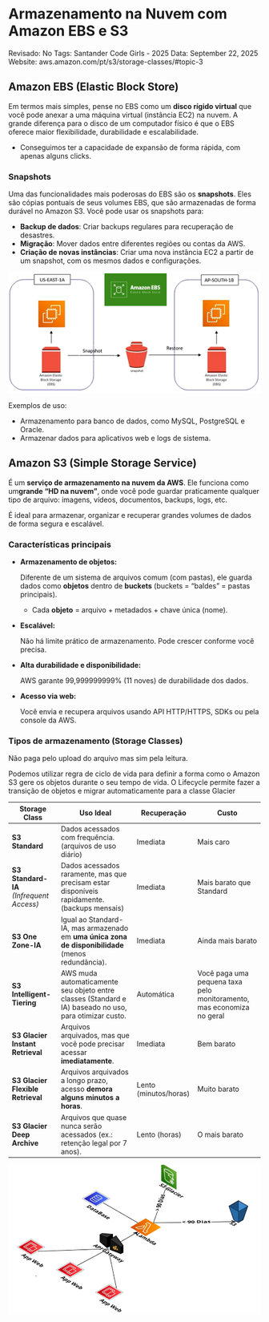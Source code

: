# Armazenamento na Nuvem com Amazon EBS e S3

Revisado: No
Tags: Santander Code Girls - 2025
Data: September 22, 2025
Website: aws.amazon.com/pt/s3/storage-classes/#topic-3

## Amazon EBS (Elastic Block Store)

Em termos mais simples, pense no EBS como um **disco rígido virtual** que você pode anexar a uma máquina virtual (instância EC2) na nuvem. A grande diferença para o disco de um computador físico é que o EBS oferece maior flexibilidade, durabilidade e escalabilidade.

- Conseguimos ter a capacidade de expansão de forma rápida, com apenas alguns clicks.

### Snapshots

Uma das funcionalidades mais poderosas do EBS são os **snapshots**. Eles são cópias pontuais de seus volumes EBS, que são armazenadas de forma durável no Amazon S3. Você pode usar os snapshots para:

- **Backup de dados**: Criar backups regulares para recuperação de desastres.
- **Migração**: Mover dados entre diferentes regiões ou contas da AWS.
- **Criação de novas instâncias**: Criar uma nova instância EC2 a partir de um snapshot, com os mesmos dados e configurações.

![image.png](image.png)

Exemplos de uso:

- Armazenamento para banco de dados, como MySQL, PostgreSQL e Oracle.
- Armazenar dados para aplicativos web e logs de sistema.

## Amazon S3 (Simple Storage Service)

É um **serviço de armazenamento na nuvem da AWS**. Ele funciona como um**grande “HD na nuvem”**, onde você pode guardar praticamente qualquer tipo de arquivo: imagens, vídeos, documentos, backups, logs, etc.

É ideal para armazenar, organizar e recuperar grandes volumes de dados de forma segura e escalável.

### Características principais

- **Armazenamento de objetos:**
    
    Diferente de um sistema de arquivos comum (com pastas), ele guarda dados como **objetos** dentro de **buckets** (buckets = “baldes” = pastas principais).
    
    - Cada **objeto** = arquivo + metadados + chave única (nome).
- **Escalável:**
    
    Não há limite prático de armazenamento. Pode crescer conforme você precisa.
    
- **Alta durabilidade e disponibilidade:**
    
    AWS garante 99,999999999% (11 noves) de durabilidade dos dados.
    
- **Acesso via web:**
    
    Você envia e recupera arquivos usando API HTTP/HTTPS, SDKs ou pela console da AWS.
    

### Tipos de armazenamento (Storage Classes)

Não paga pelo upload do arquivo mas sim pela leitura.

Podemos utilizar regra de ciclo de vida para definir a forma como o Amazon S3 gere os objetos durante o seu tempo de vida. O Lifecycle permite fazer a transição de objetos e migrar automaticamente para a classe Glacier

| Storage Class | Uso Ideal | Recuperação | Custo |
| --- | --- | --- | --- |
| **S3 Standard** | Dados acessados com frequência. (arquivos de uso diário) | Imediata | Mais caro |
| **S3 Standard-IA** *(Infrequent Access)* | Dados acessados raramente, mas que precisam estar disponíveis rapidamente. (backups mensais) | Imediata | Mais barato que Standard |
| **S3 One Zone-IA** | Igual ao Standard-IA, mas armazenado em **uma única zona de disponibilidade** (menos redundância). | Imediata | Ainda mais barato |
| **S3 Intelligent-Tiering** | AWS muda automaticamente seu objeto entre classes (Standard e IA) baseado no uso, para otimizar custo. | Automática | Você paga uma pequena taxa pelo monitoramento, mas economiza no geral |
| **S3 Glacier Instant Retrieval** | Arquivos arquivados, mas que você pode precisar acessar **imediatamente**. | Imediata | Bem barato |
| **S3 Glacier Flexible Retrieval** | Arquivos arquivados a longo prazo, acesso **demora alguns minutos a horas**. | Lento (minutos/horas) | Muito barato |
| **S3 Glacier Deep Archive** | Arquivos que quase nunca serão acessados (ex.: retenção legal por 7 anos). | Lento (horas) | O mais barato |

![image.png](image%201.png)
